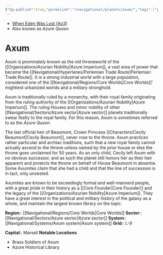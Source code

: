 ```yaml
---
{"dg-publish":true,"permalink":"/navigational/planets/axum/","tags":["planet","core","azure","perlemian","map"]}
---
```


- [When Eden Was Lost (Ao3)](https://archiveofourown.org/works/19334440/chapters/45992584)
- Also known as *Azure Queen*
# Axum

Axum is prominately known as the old throneworld of the [[Organizations/Azurian Nobility\|Azure Imperium]], a vast area of power that became the [[Navigational/Hyperlanes/Perlemian Trade Route\|Perlemian Trade Route]]. It is a strong industrial world with a large population, considered one of the [[Navigational/Regions/Core Worlds\|Core Worlds]]' mightiest urbanized worlds and a military stronghold. 

Axum is traditionally ruled by a monarchy, with their royal family originating from the ruling authority of the [[Organizations/Azurian Nobility\|Azure Imperium]]. The ruling Houses and minor nobility of other [[Navigational/Sectors/Azure sector\|Azure sector]] planets traditionally swear fealty to the royal family. For this reason, Axum is sometimes referred to as the *Azure Queen*. 

The last official heir of Beaumont, Crown Princess [[Characters/Cecily Beaumont\|Cecily Beaumont]], never rose to the throne. Axum practices rather particular and archiac traditions, such that a new royal family cannot actually ascend to the throne unless named by the prior house or else the throne goes unclaimed for 50 years. As an only child, Cecily left Axum with no obvious successor, and as such the planet still honors her as their heir apparent and protects the throne on behalf of House Beaumont in absentia. Some Axumites claim that she had a child and that the line of succession is in tact, only unvested. 

Axumites are known to be exceedingly formal and well-mannerd people, with a great pride in their history as a [[Core Founder\|Core Founder]] and the legacy of the [[Organizations/Azurian Nobility\|Azure Imperium]]. They have a great interest in the political and military history of the galaxy as a whole, and maintain the largest known library on the topic. 

**Region**::  [[Navigational/Regions/Core Worlds\|Core Worlds]]
**Sector**::  [[Navigational/Sectors/Azure sector\|Azure sector]]
**System**::  [[Navigational/Systems/Axum system\|Axum system]]
**Grid**::  L-9

**Capital**::  Marseli
**Notable Locations**
- Brass Soldiers of Axum
- Azure Historical Library